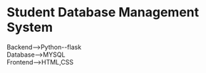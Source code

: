 # Student Database Management System

Backend-->Python--flask  
Database-->MYSQL  
Frontend-->HTML,CSS  
